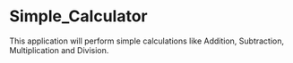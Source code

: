# Simple_Calculator
This application will perform simple calculations like Addition, Subtraction, Multiplication and Division.
